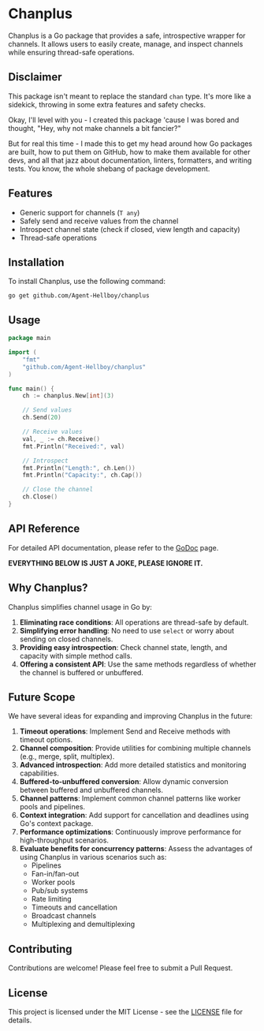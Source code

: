 # Chanplus

Chanplus is a Go package that provides a safe, introspective wrapper for channels. It allows users to easily create, manage, and inspect channels while ensuring thread-safe operations.


## Disclaimer

This package isn't meant to replace the standard `chan` type. It's more like a sidekick, throwing in some extra features and safety checks.

Okay, I'll level with you - I created this package 'cause I was bored and thought, "Hey, why not make channels a bit fancier?"

But for real this time - I made this to get my head around how Go packages are built, how to put them on GitHub, how to make them available for other devs, and all that jazz about documentation, linters, formatters, and writing tests. You know, the whole shebang of package development.

## Features
- Generic support for channels (`T any`)
- Safely send and receive values from the channel
- Introspect channel state (check if closed, view length and capacity)
- Thread-safe operations

## Installation

To install Chanplus, use the following command:

```
go get github.com/Agent-Hellboy/chanplus
```

## Usage

```go
package main

import (
	"fmt"
	"github.com/Agent-Hellboy/chanplus"
)

func main() {
	ch := chanplus.New[int](3)

	// Send values
	ch.Send(20)

	// Receive values
	val, _ := ch.Receive()
	fmt.Println("Received:", val)

	// Introspect
	fmt.Println("Length:", ch.Len())
	fmt.Println("Capacity:", ch.Cap())

	// Close the channel
	ch.Close()
}
```

## API Reference

For detailed API documentation, please refer to the [GoDoc](https://pkg.go.dev/github.com/Agent-Hellboy/chanplus) page.

**EVERYTHING BELOW IS JUST A JOKE, PLEASE IGNORE IT.**


## Why Chanplus?

Chanplus simplifies channel usage in Go by:

1. **Eliminating race conditions**: All operations are thread-safe by default.
2. **Simplifying error handling**: No need to use `select` or worry about sending on closed channels.
3. **Providing easy introspection**: Check channel state, length, and capacity with simple method calls.
4. **Offering a consistent API**: Use the same methods regardless of whether the channel is buffered or unbuffered.


## Future Scope

We have several ideas for expanding and improving Chanplus in the future:

1. **Timeout operations**: Implement Send and Receive methods with timeout options.
2. **Channel composition**: Provide utilities for combining multiple channels (e.g., merge, split, multiplex).
3. **Advanced introspection**: Add more detailed statistics and monitoring capabilities.
4. **Buffered-to-unbuffered conversion**: Allow dynamic conversion between buffered and unbuffered channels.
5. **Channel patterns**: Implement common channel patterns like worker pools and pipelines.
6. **Context integration**: Add support for cancellation and deadlines using Go's context package.
7. **Performance optimizations**: Continuously improve performance for high-throughput scenarios.
8. **Evaluate benefits for concurrency patterns**: Assess the advantages of using Chanplus in various scenarios such as:
   - Pipelines
   - Fan-in/fan-out
   - Worker pools
   - Pub/sub systems
   - Rate limiting
   - Timeouts and cancellation
   - Broadcast channels
   - Multiplexing and demultiplexing


## Contributing

Contributions are welcome! Please feel free to submit a Pull Request.

## License

This project is licensed under the MIT License - see the [LICENSE](LICENSE) file for details.
